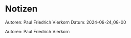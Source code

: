 # Notizen

Autoren: Paul Friedrich Vierkorn
Datum: 2024-09-24_08-00

Autoren: Paul Friedrich Vierkorn

